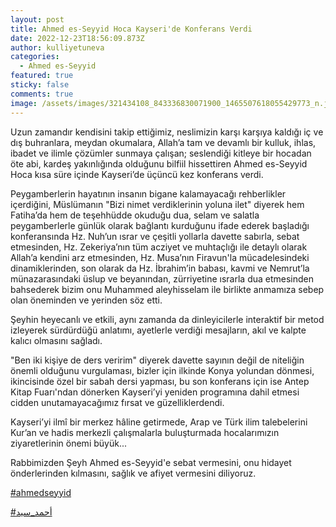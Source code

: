 ```yaml
---
layout: post
title: Ahmed es-Seyyid Hoca Kayseri'de Konferans Verdi
date: 2022-12-23T18:56:09.873Z
author: kulliyetuneva
categories:
  - Ahmed es-Seyyid
featured: true
sticky: false
comments: true
image: /assets/images/321434108_843336830071900_1465507618055429773_n.jpg
---
```

Uzun zamandır kendisini takip ettiğimiz, neslimizin karşı karşıya kaldığı iç ve dış buhranlara, meydan okumalara, Allah’a tam ve devamlı bir kulluk, ihlas, ibadet ve ilimle çözümler sunmaya çalışan; seslendiği kitleye bir hocadan öte abi, kardeş yakınlığında olduğunu bilfiil hissettiren Ahmed es-Seyyid Hoca kısa süre içinde Kayseri’de üçüncü kez konferans verdi.

Peygamberlerin hayatının insanın bigane kalamayacağı rehberlikler içerdiğini, Müslümanın "Bizi nimet verdiklerinin [](<>)yoluna ilet" diyerek hem Fatiha’da hem de teşehhüdde okuduğu dua, selam ve salatla peygamberlerle günlük olarak bağlantı kurduğunu ifade ederek başladığı konferansında Hz. Nuh’un ısrar ve çeşitli yollarla davette sabırla, sebat etmesinden, Hz. Zekeriya’nın tüm acziyet ve muhtaçlığı ile detaylı olarak Allah’a kendini arz etmesinden, Hz. Musa’nın Firavun'la mücadelesindeki dinamiklerinden, son olarak da Hz. İbrahim’in babası, kavmi ve Nemrut’la münazarasındaki üslup ve beyanından, zürriyetine ısrarla dua etmesinden bahsederek bizim onu Muhammed aleyhisselam ile birlikte anmamıza sebep olan öneminden ve yerinden söz etti.

Şeyhin heyecanlı ve etkili, aynı zamanda da dinleyicilerle interaktif bir metod izleyerek sürdürdüğü anlatımı, ayetlerle verdiği mesajların, akıl ve kalpte kalıcı olmasını sağladı.

"Ben iki kişiye de ders veririm" diyerek davette sayının değil de niteliğin önemli olduğunu vurgulaması, bizler için ilkinde Konya yolundan dönmesi, ikincisinde özel bir sabah dersi yapması, bu son konferans için ise Antep Kitap Fuarı'ndan dönerken Kayseri’yi yeniden programına dahil etmesi cidden unutamayacağımız fırsat ve güzelliklerdendi.

Kayseri’yi ilmî bir merkez hâline getirmede, Arap ve Türk ilim talebelerini Kur’an ve hadis merkezli çalışmalarla buluşturmada hocalarımızın ziyaretlerinin önemi büyük...

Rabbimizden Şeyh Ahmed es-Seyyid'e sebat vermesini, onu hidayet önderlerinden kılmasını, sağlık ve afiyet vermesini diliyoruz.

[\#ahmedseyyid](https://www.facebook.com/hashtag/ahmedseyyid?__eep__=6&__cft__[0]=AZVZLNFdKLi-LLYxL9UN2Bfx1GPN1LRwM-E3-D6gYumG22U109v8U-nfUxS9GEA8_r6Ho1oWlsGJKQhJ90EsvsLN72wfa6KaDXQKYL-zlYQcIGNtMA2vaNLynBxrjNZAuqYH4-UingrW0y0ZjW2LjpaoQrdZqrUmVET4EpKBYmcPSg&__tn__=*NK-R)

[\#أحمد_سيد](https://www.facebook.com/hashtag/%D8%A3%D8%AD%D9%85%D8%AF_%D8%B3%D9%8A%D8%AF?__eep__=6&__cft__[0]=AZVZLNFdKLi-LLYxL9UN2Bfx1GPN1LRwM-E3-D6gYumG22U109v8U-nfUxS9GEA8_r6Ho1oWlsGJKQhJ90EsvsLN72wfa6KaDXQKYL-zlYQcIGNtMA2vaNLynBxrjNZAuqYH4-UingrW0y0ZjW2LjpaoQrdZqrUmVET4EpKBYmcPSg&__tn__=*NK-R)